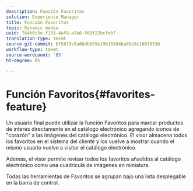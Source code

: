 ```yaml
---
description: Función Favoritos
solution: Experience Manager
title: Función Favoritos
topic: Dynamic media
uuid: 764b0c5e-f131-4af8-a7a6-f60f22bcfeb7
translation-type: tm+mt
source-git-commit: bf5873e5a6bdb859e19b15584ba85e9c106f853b
workflow-type: tm+mt
source-wordcount: '85'
ht-degree: 0%

---
```



# Función Favoritos{#favorites-feature}

Un usuario final puede utilizar la función Favoritos para marcar productos de interés directamente en el catálogo electrónico agregando iconos de &quot;corazón&quot; a las imágenes del catálogo electrónico. El visor almacena todos los favoritos en el sistema del cliente y los vuelve a mostrar cuando el mismo usuario vuelve a visitar el catálogo electrónico.

Además, el visor permite revisar todos los favoritos añadidos al catálogo electrónico como una cuadrícula de imágenes en miniatura.

Todas las herramientas de Favoritos se agrupan bajo una lista desplegable en la barra de control.
